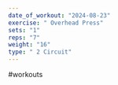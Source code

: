 ```yaml
---
date_of_workout: "2024-08-23"
exercise: " Overhead Press"
sets: "1"
reps: "7"
weight: "16"
type: " 2 Circuit"
---
```

#workouts